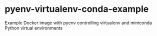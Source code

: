 # pyenv-virtualenv-conda-example
Example Docker image with pyenv controlling virtualenv and miniconda Python virtual environments

